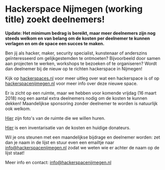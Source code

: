 # Hackerspace Nijmegen (working title) zoekt deelnemers!

**Update: Het minimum bedrag is bereikt, maar meer deelnemers zijn nog steeds welkom en van belang om de kosten per deelnemer te kunnen verlagen en om de space een succes te maken.**

Ben jij als hacker, maker, security specialist, kunstenaar of anderszins geïnteresseerd om gelijkgestemden te ontmoeten? Bijvoorbeeld door samen aan projecten te werken, workshops te bezoeken of te organiseren? Wordt dan deelnemer bij de nieuw op te richten hackerspace in Nijmegen! 

Kijk op [hackerspaces.nl](https://hackerspaces.nl) voor meer uitleg over wat een hackerspace is of op [hackerspacenijmegen.nl](https://hackerspacenijmegen.nl) voor meer info over deze nieuwe space. 

Er is zicht op een ruimte, maar we hebben voor komende vrijdag (16 maart 2018) nog een aantal extra deelnemers nodig om de kosten te kunnen dekken! Maandelijkse sponsoring zonder deelnemer te worden is natuurlijk ook welkom.

[Hier](https://my.hidrive.com/share/cgbt10k7oi#$/) zijn foto's van de ruimte die we willen huren.

[Hier](https://lite.framacalc.org/Elzenstraat-contribution) is een inventarisatie van de kosten en huidige donateurs.

Wil je ons steunen met een maandelijkse bijdrage en deelnemer worden: zet dan je naam in de lijst en stuur even een emailtje naar info@hackerspacenijmegen.nl zodat we weten wie er achter de naam op de lijst staat!

Meer info en contact: info@hackerspacenijmegen.nl

